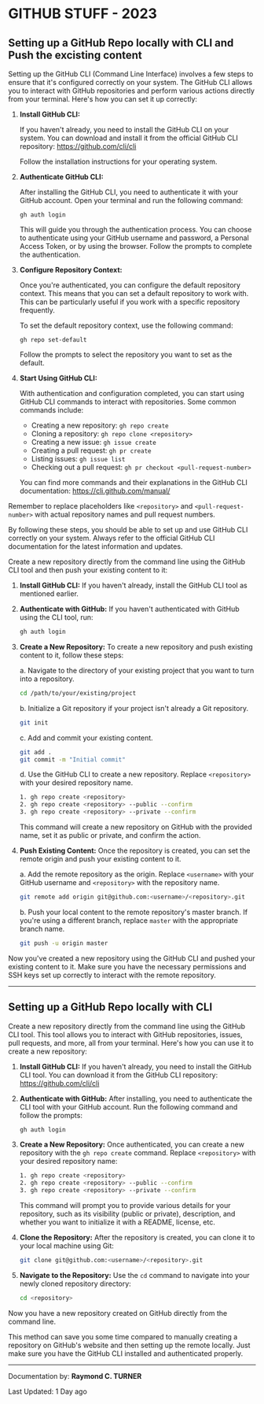 # GITHUB STUFF - 2023

## Setting up a GitHub Repo locally with CLI and Push the excisting content


Setting up the GitHub CLI (Command Line Interface) involves a few steps to ensure that it's configured correctly on your system. The GitHub CLI allows you to interact with GitHub repositories and perform various actions directly from your terminal. Here's how you can set it up correctly:

1. **Install GitHub CLI:**

   If you haven't already, you need to install the GitHub CLI on your system. You can download and install it from the official GitHub CLI repository: https://github.com/cli/cli

   Follow the installation instructions for your operating system.

2. **Authenticate GitHub CLI:**

   After installing the GitHub CLI, you need to authenticate it with your GitHub account. Open your terminal and run the following command:

   ```
   gh auth login
   ```

   This will guide you through the authentication process. You can choose to authenticate using your GitHub username and password, a Personal Access Token, or by using the browser. Follow the prompts to complete the authentication.

3. **Configure Repository Context:**

   Once you're authenticated, you can configure the default repository context. This means that you can set a default repository to work with. This can be particularly useful if you work with a specific repository frequently.

   To set the default repository context, use the following command:

   ```
   gh repo set-default
   ```

   Follow the prompts to select the repository you want to set as the default.

4. **Start Using GitHub CLI:**

   With authentication and configuration completed, you can start using GitHub CLI commands to interact with repositories. Some common commands include:

   - Creating a new repository: `gh repo create`
   - Cloning a repository: `gh repo clone <repository>`
   - Creating a new issue: `gh issue create`
   - Creating a pull request: `gh pr create`
   - Listing issues: `gh issue list`
   - Checking out a pull request: `gh pr checkout <pull-request-number>`

   You can find more commands and their explanations in the GitHub CLI documentation: https://cli.github.com/manual/

Remember to replace placeholders like `<repository>` and `<pull-request-number>` with actual repository names and pull request numbers.

By following these steps, you should be able to set up and use GitHub CLI correctly on your system. Always refer to the official GitHub CLI documentation for the latest information and updates.


Create a new repository directly from the command line using the GitHub CLI tool and then push your existing content to it:

1. **Install GitHub CLI:**
   If you haven't already, install the GitHub CLI tool as mentioned earlier.

2. **Authenticate with GitHub:**
   If you haven't authenticated with GitHub using the CLI tool, run:
   ```bash
   gh auth login
   ```

3. **Create a New Repository:**
   To create a new repository and push existing content to it, follow these steps:

   a. Navigate to the directory of your existing project that you want to turn into a repository.
   ```bash
   cd /path/to/your/existing/project
   ```

   b. Initialize a Git repository if your project isn't already a Git repository.
   ```bash
   git init
   ```

   c. Add and commit your existing content.
   ```bash
   git add .
   git commit -m "Initial commit"
   ```

   d. Use the GitHub CLI to create a new repository. Replace `<repository>` with your desired repository name.
   ```bash
   1. gh repo create <repository>
   2. gh repo create <repository> --public --confirm
   3. gh repo create <repository> --private --confirm
   ```

   This command will create a new repository on GitHub with the provided name, set it as public or private, and confirm the action.

4. **Push Existing Content:**
   Once the repository is created, you can set the remote origin and push your existing content to it.

   a. Add the remote repository as the origin. Replace `<username>` with your GitHub username and `<repository>` with the repository name.
   ```bash
   git remote add origin git@github.com:<username>/<repository>.git
   ```

   b. Push your local content to the remote repository's master branch. If you're using a different branch, replace `master` with the appropriate branch name.
   ```bash
   git push -u origin master
   ```

Now you've created a new repository using the GitHub CLI and pushed your existing content to it. Make sure you have the necessary permissions and SSH keys set up correctly to interact with the remote repository.

---

## Setting up a GitHub Repo locally with CLI

Create a new repository directly from the command line using the GitHub CLI tool.
This tool allows you to interact with GitHub repositories, issues, pull requests, and more, all from your terminal. Here's how you can use it to create a new repository:

1. **Install GitHub CLI:**
   If you haven't already, you need to install the GitHub CLI tool. You can download it from the GitHub CLI repository: https://github.com/cli/cli

2. **Authenticate with GitHub:**
   After installing, you need to authenticate the CLI tool with your GitHub account. Run the following command and follow the prompts:
   ```bash
   gh auth login
   ```

3. **Create a New Repository:**
   Once authenticated, you can create a new repository with the `gh repo create` command. Replace `<repository>` with your desired repository name:
   ```bash
   1. gh repo create <repository>
   2. gh repo create <repository> --public --confirm
   3. gh repo create <repository> --private --confirm
   ```

   This command will prompt you to provide various details for your repository, such as its visibility (public or private), description, and whether you want to initialize it with a README, license, etc.

4. **Clone the Repository:**
   After the repository is created, you can clone it to your local machine using Git:
   ```bash
   git clone git@github.com:<username>/<repository>.git
   ```

5. **Navigate to the Repository:**
   Use the `cd` command to navigate into your newly cloned repository directory:
   ```bash
   cd <repository>
   ```

Now you have a new repository created on GitHub directly from the command line.

This method can save you some time compared to manually creating a repository on GitHub's website and then setting up the remote locally. Just make sure you have the GitHub CLI installed and authenticated properly.


---

Documentation by: **Raymond C. TURNER**

Last Updated: 1 Day ago